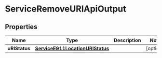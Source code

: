 

# ServiceRemoveURIApiOutput

## Properties

Name | Type | Description | Notes
------------ | ------------- | ------------- | -------------
**uRIStatus** | [**ServiceE911LocationURIStatus**](ServiceE911LocationURIStatus.md) |  |  [optional]




